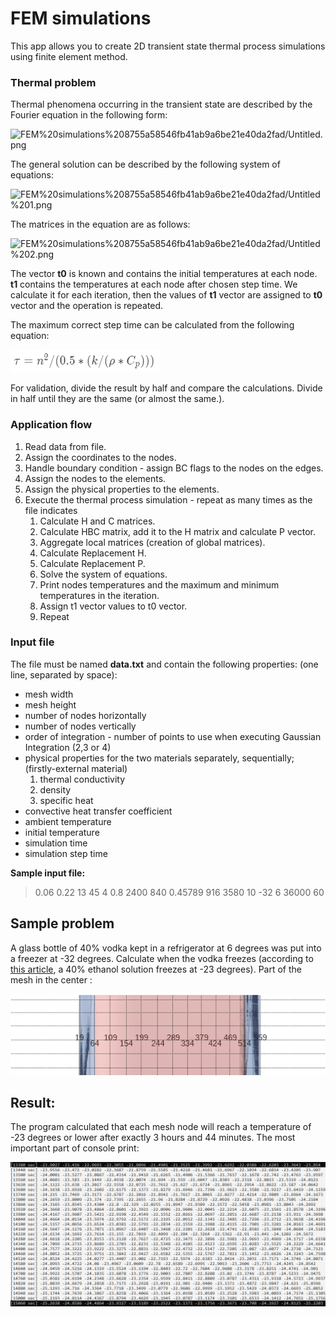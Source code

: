 # FEM simulations

This app allows you to create 2D transient state thermal process simulations using finite element method.

### Thermal problem

Thermal phenomena occurring in the transient state are described by the Fourier equation in the
following form:

![FEM%20simulations%208755a58546fb41ab9a6be21e40da2fad/Untitled.png](FEM%20simulations%208755a58546fb41ab9a6be21e40da2fad/Untitled.png)

The general solution can be described by the following system of equations:

![FEM%20simulations%208755a58546fb41ab9a6be21e40da2fad/Untitled%201.png](FEM%20simulations%208755a58546fb41ab9a6be21e40da2fad/Untitled%201.png)

The matrices in the equation are as follows:

![FEM%20simulations%208755a58546fb41ab9a6be21e40da2fad/Untitled%202.png](FEM%20simulations%208755a58546fb41ab9a6be21e40da2fad/Untitled%202.png)

The vector **t0** is known and contains the initial temperatures at each node. **t1** contains the temperatures at each node after chosen step time. We calculate it for each iteration, then the values of **t1** vector are assigned to **t0** vector and the operation is repeated.

The maximum correct step time can be calculated from the following equation:

![images/Untitled%203.png](images/Untitled%203.png)

For validation, divide the result by half and compare the calculations. Divide in half until they are the same (or almost the same.).

### Application flow

1. Read data from file.
2. Assign the coordinates to the nodes.
3. Handle boundary condition - assign BC flags to the nodes on the edges.
4. Assign the nodes to the elements.
5. Assign the physical properties to the elements.
6. Execute the thermal process simulation - repeat as many times as the file indicates
    1. Calculate H and C matrices.
    2. Calculate HBC matrix, add it to the H matrix and calculate P vector.
    3. Aggregate local matrices (creation of global matrices).
    4. Calculate Replacement H.
    5. Calculate Replacement P.
    6. Solve the system of equations.
    7. Print nodes temperatures and the maximum and minimum temperatures in the iteration.
    8. Assign t1 vector values to t0 vector.
    9. Repeat

### Input file

The file must be named **data.txt** and contain the following properties: (one line, separated by space):

- mesh width
- mesh height
- number of nodes horizontally
- number of nodes vertically
- order of integration - number of points to use when executing Gaussian Integration (2,3 or 4)
- physical properties for the two materials separately, sequentially; (firstly-external material)
    1. thermal conductivity
    2. density
    3. specific heat
- convective heat transfer coefficient
- ambient temperature
- initial temperature
- simulation time
- simulation step time

**Sample input file:**

> 0.06 0.22 13 45 4 0.8 2400 840 0.45789 916 3580 10 -32 6 36000 60

## Sample problem

A glass bottle of 40% vodka kept in a refrigerator at 6 degrees was put into a freezer at -32 degrees. Calculate when the vodka freezes (according to [this article](https://wersjatestowa.eu/w-jakich-temperaturach-zamarza-roztwor-etanolu/), a 40% ethanol solution freezes at -23 degrees). Part of the mesh in the center :

![images/Untitled%204.png](images/Untitled%204.png)

## Result:

The program calculated that each mesh node will reach a temperature of -23 degrees or lower after exactly 3 hours and 44 minutes. The most important part of console print:

![images/Untitled%205.png](images/Untitled%205.png)